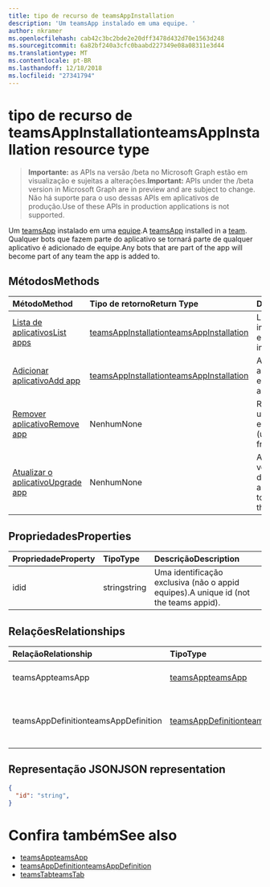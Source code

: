 ```yaml
---
title: tipo de recurso de teamsAppInstallation
description: 'Um teamsApp instalado em uma equipe. '
author: nkramer
ms.openlocfilehash: cab42c3bc2bde2e20dff3478d432d70e1563d248
ms.sourcegitcommit: 6a82bf240a3cfc0baabd227349e08a08311e3d44
ms.translationtype: MT
ms.contentlocale: pt-BR
ms.lasthandoff: 12/18/2018
ms.locfileid: "27341794"
---
```

# <a name="teamsappinstallation-resource-type"></a><span data-ttu-id="3be8e-103">tipo de recurso de teamsAppInstallation</span><span class="sxs-lookup"><span data-stu-id="3be8e-103">teamsAppInstallation resource type</span></span>

> <span data-ttu-id="3be8e-104">**Importante:** as APIs na versão /beta no Microsoft Graph estão em visualização e sujeitas a alterações.</span><span class="sxs-lookup"><span data-stu-id="3be8e-104">**Important:** APIs under the /beta version in Microsoft Graph are in preview and are subject to change.</span></span> <span data-ttu-id="3be8e-105">Não há suporte para o uso dessas APIs em aplicativos de produção.</span><span class="sxs-lookup"><span data-stu-id="3be8e-105">Use of these APIs in production applications is not supported.</span></span>

<span data-ttu-id="3be8e-106">Um [teamsApp](teamsapp.md) instalado em uma [equipe](team.md).</span><span class="sxs-lookup"><span data-stu-id="3be8e-106">A [teamsApp](teamsapp.md) installed in a [team](team.md).</span></span> <span data-ttu-id="3be8e-107">Qualquer bots que fazem parte do aplicativo se tornará parte de qualquer aplicativo é adicionado de equipe.</span><span class="sxs-lookup"><span data-stu-id="3be8e-107">Any bots that are part of the app will become part of any team the app is added to.</span></span>

## <a name="methods"></a><span data-ttu-id="3be8e-108">Métodos</span><span class="sxs-lookup"><span data-stu-id="3be8e-108">Methods</span></span>

| <span data-ttu-id="3be8e-109">Método</span><span class="sxs-lookup"><span data-stu-id="3be8e-109">Method</span></span>       | <span data-ttu-id="3be8e-110">Tipo de retorno</span><span class="sxs-lookup"><span data-stu-id="3be8e-110">Return Type</span></span>  |<span data-ttu-id="3be8e-111">Descrição</span><span class="sxs-lookup"><span data-stu-id="3be8e-111">Description</span></span>|
|:---------------|:--------|:----------|
|[<span data-ttu-id="3be8e-112">Lista de aplicativos</span><span class="sxs-lookup"><span data-stu-id="3be8e-112">List apps</span></span>](../api/teamsappinstallation-list.md) | [<span data-ttu-id="3be8e-113">teamsAppInstallation</span><span class="sxs-lookup"><span data-stu-id="3be8e-113">teamsAppInstallation</span></span>](teamsapp.md) | <span data-ttu-id="3be8e-114">Lista os aplicativos instalados em uma equipe.</span><span class="sxs-lookup"><span data-stu-id="3be8e-114">Lists apps installed in a team.</span></span>|
|[<span data-ttu-id="3be8e-115">Adicionar aplicativo</span><span class="sxs-lookup"><span data-stu-id="3be8e-115">Add app</span></span>](../api/teamsappinstallation-add.md) | [<span data-ttu-id="3be8e-116">teamsAppInstallation</span><span class="sxs-lookup"><span data-stu-id="3be8e-116">teamsAppInstallation</span></span>](teamsapp.md) | <span data-ttu-id="3be8e-117">Adiciona (instala) um aplicativo para uma equipe.</span><span class="sxs-lookup"><span data-stu-id="3be8e-117">Adds (installs) an app to a team.</span></span>|
|[<span data-ttu-id="3be8e-118">Remover aplicativo</span><span class="sxs-lookup"><span data-stu-id="3be8e-118">Remove app</span></span>](../api/teamsappinstallation-delete.md) | <span data-ttu-id="3be8e-119">Nenhum</span><span class="sxs-lookup"><span data-stu-id="3be8e-119">None</span></span> | <span data-ttu-id="3be8e-120">Remove (desinstala) um aplicativo da equipe.</span><span class="sxs-lookup"><span data-stu-id="3be8e-120">Removes (uninstalls) an app from a team.</span></span>|
|[<span data-ttu-id="3be8e-121">Atualizar o aplicativo</span><span class="sxs-lookup"><span data-stu-id="3be8e-121">Upgrade app</span></span>](../api/teamsappinstallation-delete.md) | <span data-ttu-id="3be8e-122">Nenhum</span><span class="sxs-lookup"><span data-stu-id="3be8e-122">None</span></span> | <span data-ttu-id="3be8e-123">Atualizações para a versão mais recente do aplicativo.</span><span class="sxs-lookup"><span data-stu-id="3be8e-123">Upgrades to the latest version of the app.</span></span>|

## <a name="properties"></a><span data-ttu-id="3be8e-124">Propriedades</span><span class="sxs-lookup"><span data-stu-id="3be8e-124">Properties</span></span>

| <span data-ttu-id="3be8e-125">Propriedade</span><span class="sxs-lookup"><span data-stu-id="3be8e-125">Property</span></span>            | <span data-ttu-id="3be8e-126">Tipo</span><span class="sxs-lookup"><span data-stu-id="3be8e-126">Type</span></span>     | <span data-ttu-id="3be8e-127">Descrição</span><span class="sxs-lookup"><span data-stu-id="3be8e-127">Description</span></span> |
|:------------------- |:-------- |:----------- |
| <span data-ttu-id="3be8e-128">id</span><span class="sxs-lookup"><span data-stu-id="3be8e-128">id</span></span>                  | <span data-ttu-id="3be8e-129">string</span><span class="sxs-lookup"><span data-stu-id="3be8e-129">string</span></span>   | <span data-ttu-id="3be8e-130">Uma identificação exclusiva (não o appid equipes).</span><span class="sxs-lookup"><span data-stu-id="3be8e-130">A unique id (not the teams appid).</span></span> |

## <a name="relationships"></a><span data-ttu-id="3be8e-131">Relações</span><span class="sxs-lookup"><span data-stu-id="3be8e-131">Relationships</span></span>

| <span data-ttu-id="3be8e-132">Relação</span><span class="sxs-lookup"><span data-stu-id="3be8e-132">Relationship</span></span>   | <span data-ttu-id="3be8e-133">Tipo</span><span class="sxs-lookup"><span data-stu-id="3be8e-133">Type</span></span>    | <span data-ttu-id="3be8e-134">Descrição</span><span class="sxs-lookup"><span data-stu-id="3be8e-134">Description</span></span> |
|:---------------|:--------|:----------|
|<span data-ttu-id="3be8e-135">teamsApp</span><span class="sxs-lookup"><span data-stu-id="3be8e-135">teamsApp</span></span>|[<span data-ttu-id="3be8e-136">teamsApp</span><span class="sxs-lookup"><span data-stu-id="3be8e-136">teamsApp</span></span>](teamsapp.md)| <span data-ttu-id="3be8e-137">O aplicativo que está instalado.</span><span class="sxs-lookup"><span data-stu-id="3be8e-137">The app that is installed.</span></span> |
|<span data-ttu-id="3be8e-138">teamsAppDefinition</span><span class="sxs-lookup"><span data-stu-id="3be8e-138">teamsAppDefinition</span></span>|[<span data-ttu-id="3be8e-139">teamsAppDefinition</span><span class="sxs-lookup"><span data-stu-id="3be8e-139">teamsAppDefinition</span></span>](teamsapp.md)| <span data-ttu-id="3be8e-140">Os detalhes desta versão do aplicativo.</span><span class="sxs-lookup"><span data-stu-id="3be8e-140">The details of this version of the app.</span></span> |

## <a name="json-representation"></a><span data-ttu-id="3be8e-141">Representação JSON</span><span class="sxs-lookup"><span data-stu-id="3be8e-141">JSON representation</span></span>

<!-- {
  "blockType": "resource",
  "@odata.type": "microsoft.graph.teamsAppInstallation",
  "baseType": "microsoft.graph.entity"
}-->

```json
{
  "id": "string",
}
```

# <a name="see-also"></a><span data-ttu-id="3be8e-142">Confira também</span><span class="sxs-lookup"><span data-stu-id="3be8e-142">See also</span></span>

- [<span data-ttu-id="3be8e-143">teamsApp</span><span class="sxs-lookup"><span data-stu-id="3be8e-143">teamsApp</span></span>](teamsapp.md)
- [<span data-ttu-id="3be8e-144">teamsAppDefinition</span><span class="sxs-lookup"><span data-stu-id="3be8e-144">teamsAppDefinition</span></span>](teamsappdefinition.md)
- [<span data-ttu-id="3be8e-145">teamsTab</span><span class="sxs-lookup"><span data-stu-id="3be8e-145">teamsTab</span></span>](../resources/teamstab.md)


<!-- uuid: 8fcb5dbc-d5aa-4681-8e31-b001d5168d79
2015-10-25 14:57:30 UTC -->
<!-- {
  "type": "#page.annotation",
  "description": "teamsApp resource",
  "keywords": "",
  "section": "documentation",
  "tocPath": ""
}-->

